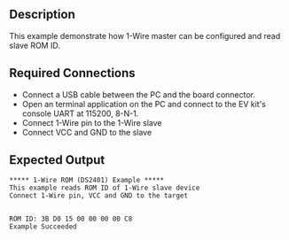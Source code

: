 ## Description

This example demonstrate how 1-Wire master can be configured and read slave ROM ID.

## Required Connections

-   Connect a USB cable between the PC and the board connector.
-   Open an terminal application on the PC and connect to the EV kit's console UART at 115200, 8-N-1.
-   Connect 1-Wire pin to the 1-Wire slave
-   Connect VCC and GND to the slave

## Expected Output

```
***** 1-Wire ROM (DS2401) Example *****
This example reads ROM ID of 1-Wire slave device
Connect 1-Wire pin, VCC and GND to the target


ROM ID: 3B D0 15 00 00 00 00 C8
Example Succeeded
```